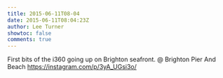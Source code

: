 ```yaml
---
title: 2015-06-11T08-04
date: 2015-06-11T08:04:23Z
author: Lee Turner
showtoc: false
comments: true
---
```


First bits of the i360 going up on Brighton seafront. @ Brighton Pier And Beach https://instagram.com/p/3yA_UGsi3o/

